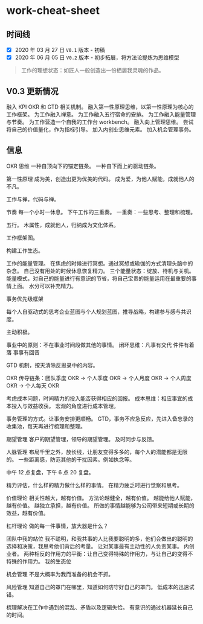 # work-cheat-sheet

## 时间线
- [x] 2020 年 03 月 27 日 `V0.1` 版本 - 初稿
- [x] 2020 年 06 月 05 日 `V0.2` 版本 - 初步拓展，将方法论提炼为思维模型

> 工作的理想状态：如匠人一般创造出一份栖居我灵魂的作品。


## V0.3 更新情况
融入 KPI OKR 和 GTD 相关机制。
融入第一性原理思维，以第一性原理为核心的工作框架。
为工作融入禅意。
为工作融入五行宿命的安排。
为工作融入能量管理与节奏。
为工作营造一个自我的工作台 workbench。
融入向上管理思维。
尝试将自己的价值量化，作为指标引导。
加入内创业思维元素。
加入机会管理事务。

## 信息
OKR 思维
一种自顶向下的锚定链条。
一种自下而上的驱动链条。

第一性原理
成为美，创造出更为优美的代码。
成为爱，为他人赋能，成就他人的不凡。

工作与禅，代码与禅。

节奏
每一个小时一休息。
下午工作的三重奏。
一重奏：一些思考、整理和梳理。

五行。
木属性，成就他人，归纳成为文化体系。

工作框架图。

构建工作生态。

工作的能量管理。
在焦虑的时候进行冥想。通过冥想或瑜伽的方式清理头脑中的杂念。
自己没有用处的时候休息恢复精力。
三个能量状态：绽放、待机与关机。
能量模式，对自己的能量进行有意识的节省，将自己宝贵的能量运用在最重要的事情上面。
水分可以补充精力。

事务优先级框架

每个人自驱动式的思考企业蓝图与个人规划蓝图，推导战略，构建参与感与共识度。

主动积极。

事业中的原则：不在事业时间段做其他的事情。
闭环思维：凡事有交代 件件有着落 事事有回音

GTD 机制，按天清除反思录中的内容。

OKR 传导链条：团队季度 OKR -> 个人季度 OKR -> 个人月度 OKR -> 个人周度 OKR -> 个人每天 OKR

考虑成本问题，时间精力的投入能否获得相应的回报。
成本思维：相应事宜的成本投入与效益收获。
宏观的角度进行成本管理。

事务管理的方式。让事务安排更顺畅。
GTD，事务不应急反应，先进入备忘录的收集池，每天再进行梳理和整理。

期望管理
客户的期望管理，领导的期望管理。
及时同步与反馈。

人脉管理
布局千里之外，放长线，让朋友变得多多的，每个人的潜能都是无限的。
一些距离感，防范其他的干扰因素。例如执念等。

中午 12 点复盘，下午 6 点 20 复盘。

精力评估，什么样的精力做什么样的事情。
在精力疲乏时进行觉察和思考。

价值理论
相关性越大，越有价值。
方法论越健全，越有价值。
越能给他人赋能，越有价值。
越独立承担，越有价值。
所做的事情越能够为公司带来短期或长期的效益，越有价值。

杠杆理论
做的每一件事情，放大器是什么？

团队中我的站位
我不聪明，和我共事的人比我要聪明的多，他们会做出的聪明的选择和决策，我思考他们背后的考量。
让对某事最有主动性的人负责某事。
内创业者。
两种相反的作用力的平衡：让自己变得特殊的作用力，与让自己的变得不特殊的作用力。
我的生态位

机会管理
不是大概率为我而准备的机会不抓。

风险管理
知道自己的罩门在哪里，知道如何防守好自己的罩门。
低成本的迅速试错。

梳理解决在工作中遇到的混乱、矛盾以及逻辑失恰。
有意识的通过机器延长自己的时间。